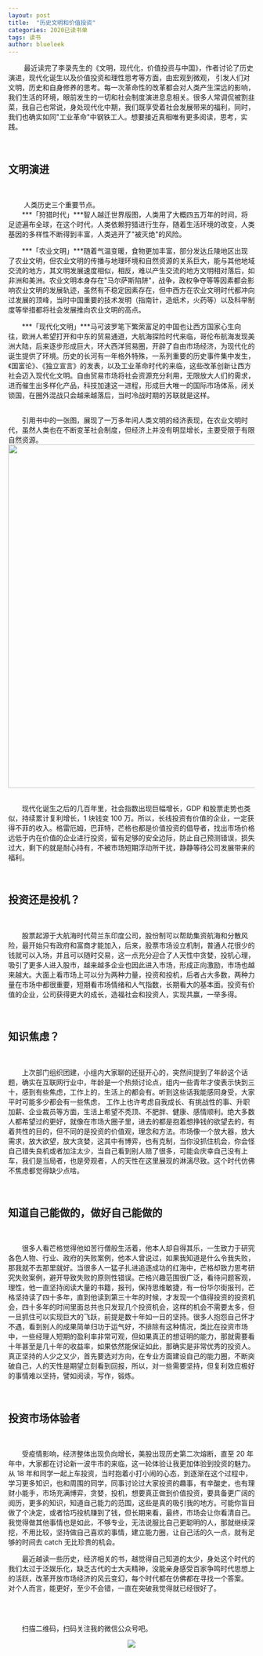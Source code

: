 ```yaml
---
layout: post
title:  "历史文明和价值投资"
categories: 2020已读书单
tags: 读书
author: blueleek
---
```

 
 
 &emsp;&emsp; 最近读完了李录先生的《文明，现代化，价值投资与中国》，作者讨论了历史演进，现代化诞生以及价值投资和理性思考等方面，由宏观到微观，
引发人们对文明，历史和自身修养的思考。每一次革命性的改革都会对人类产生深远的影响，我们生活的环境，眼前发生的一切和社会制度演进息息相关。很多人常调侃被割韭菜，我自己也常说，身处现代化中期，我们既享受着社会发展带来的福利，同时，我们也确实如同"工业革命"中钢铁工人。想要接近真相唯有更多阅读，思考，实践。












<br/>


## 文明演进

<br/>

&emsp;&emsp; 人类历史三个重要节点。
<br/>
&emsp;&emsp;***「狩猎时代」***智人越迁世界版图，人类用了大概四五万年的时间，将足迹遍布全球，在这个时代，人类依赖狩猎进行生存，随着生活环境的改变，人类基因的多样性不断得到丰富，人类逃开了"被灭绝"的风险。
<br/>

&emsp;&emsp;***「农业文明」***随着气温变暖，食物更加丰富，部分发达丘陵地区出现了农业文明，但农业文明的传播与地理环境和自然资源的关系巨大，能与其他地域交流的地方，其文明发展速度相似，相反，难以产生交流的地方文明相对落后，如非洲和美洲。农业文明本身存在"马尔萨斯陷阱"，战争，政权争夺等等因素都会影响农业文明的发展轨迹，虽然有不稳定因素存在，但中西方在农业文明时代都冲向过发展的顶峰，当时中国重要的技术发明（指南针，造纸术，火药等）以及科举制度等举措都将社会发展推向农业文明的高点。

&emsp;&emsp;***「现代化文明」***马可波罗笔下繁荣富足的中国也让西方国家心生向往，欧洲人希望打开和中东的贸易通道，大航海探险时代来临，哥伦布航海发现美洲大陆，后来逐步形成巨大，环大西洋贸易圈，开辟了自由市场经济，为现代化的诞生提供了环境。历史的长河有一年格外特殊，一系列重要的历史事件集中发生，《国富论》、《独立宣言》的发表，以及工业革命时代的来临，这些改革创新让西方社会迈入现代化文明。自由贸易市场将社会资源充分利用，无限放大人们的需求，进而催生出多样化产品，科技加速这一进程，形成巨大唯一的国际市场体系，闭关锁国，在圈外混战只会越来越落后，当时冷战时期的苏联就是这样。


<br/>
&emsp;&emsp;引用书中的一张图，展现了一万多年间人类文明的经济表现，在农业文明时代，虽然人类也在不断变革社会制度，但经济上并没有明显增长，主要受限于有限自然资源。

<br/>

<div style="text-align: center">
<img width = "700" src="https://img-blog.csdnimg.cn/20200711003709347.png?x-oss-process=image/watermark,type_ZmFuZ3poZW5naGVpdGk,shadow_10,text_aHR0cHM6Ly9ibG9nLmNzZG4ubmV0L2hodGh3eA==,size_16,color_FFFFFF,t_70"/>
</div>

<br/>

&emsp;&emsp;现代化诞生之后的几百年里，社会指数出现巨幅增长，GDP 和股票走势也类似，持续累计复利增长，1 块钱变 100 万。所以，长线投资有价值的企业，一定获得不菲的收入。格雷厄姆，巴菲特，芒格也都是价值投资的倡导者，找出市场价格远低于内在价值的企业进行投资，留有足够的安全边际，防止自己预测错误，损失过大，剩下的就是耐心持有，不被市场短期浮动所干扰，静静等待公司发展带来的福利。


<br/>

## 投资还是投机？

<br/>

&emsp;&emsp;股票起源于大航海时代荷兰东印度公司，股份制可以帮助集资航海和分散风险，最开始只有政府和富商才能加入，后来，股票市场设立机制，普通人花很少的钱就可以入场，并且可以随时交易，这一点充分迎合了人天性中贪婪，投机心理，吸引了更多人进入股市，越来越多企业也因此进入市场，形成正向激励，市场也越来越大。大面上看市场上可以分为两种力量，投资和投机，后者占大多数，两种力量在市场中都很重要，短期看市场情绪和人气指数，长期看大的基本面。投资有价值的企业，公司获得更大的成长，造福社会和投资人，实现共赢，一举多得。

<br/>

## 知识焦虑？

<br/>

&emsp;&emsp;上次部门组织团建，小组内大家聊的还挺开心的，突然间提到了年龄这个话题，确实在互联网行业中，年龄是一个热频讨论点，组内一些青年才俊表示快到三十，感到有些焦虑，工作上的，生活上的都会有。听到这些话我能感同身受，大家平时可能多少都会有一些焦虑，
工作上也许考虑自我成长、有挑战性的事、升职加薪、企业裁员等方面，生活上希望不秃顶、不肥胖、健康、感情顺利。绝大多数人都希望过的更好，就像在市场大圈子里，进去的都是抱着想挣钱的欲望去的，有着共性的目的，但不同的是投资的价值观，理念和方法。市场像一个放大器，放大需求，放大欲望，放大贪婪，这其中有博弈，也有克制，当你没抓住机会，你会怪自己错失良机或者加注太少，当自己看到别人赔了很多，可能会庆幸自己没有上车，我们是当局者，也是旁观者，人的天性在这里展现的淋漓尽致。这个时代仿佛不焦虑都觉得缺少点啥。

<br/>

## 知道自己能做的，做好自己能做的
<br/>


&emsp;&emsp;很多人看芒格觉得他如苦行僧般生活着，他本人却自得其乐，一生致力于研究各色人物、行业、政府的失败案例，他本人曾说过，如果我知道是什么令我失败，那我就不去那里就好。当很多人一猛子扎进追逐成功的红海中，芒格却致力思考研究失败案例，避开导致失败的原则性错误。芒格兴趣范围很广泛，看待问题客观，理性，他一直坚持阅读大量的书籍，报刊，保持思维敏捷，有一份华尔街报刊，芒格坚持读了四十多年，直到他读到第三十年的时候，才发现一个值得投资的投资机会，四十多年的时间里面总共也只发现几个投资机会，这样的机会不需要太多，但一旦抓住可以实现巨大的飞跃，前提是数十年如一日的坚持。很多人抱怨自己怀才不遇，看到别人的成果简单归功于运气好，不排除有这种情况，类比在投资市场中，一些经理人短期的盈利率非常可观，但如果真正的想证明的能力，那就需要看十年甚至是几十年的收益率，如果依然能保证如此，那确实是非常优秀的投资人。真正坚持的人少之又少，首先要选对方向，在专业方面建设自己的能力圈，不断突破自己，人的天性是期望立刻看到回报，所以，对一些需要坚持，但复利效应极好的事情难以坚持，譬如阅读，写作，锻炼。

<br/>

## 投资市场体验者
<br/>

&emsp;&emsp;受疫情影响，经济整体出现负向增长，美股出现历史第二次熔断，直至 20 年年中，大家都在讨论新一波牛市的来临，这一轮体验让我更加体验到投资的魅力。
从 18 年和同学一起上车投资，当时抱着小打小闹的心态，到逐渐在这个过程中，学习更多知识，也和周围的同学，同事讨论过大家投资的趣事，有辛酸史，也有理财小能手，市场充满博弈，贪婪，投机，想要真正做到价值投资，要具备更广阔的阅历，更多的知识，知道自己能力的范围，这些是真的吸引我的地方。可能你盲目做了个决定，或者恰巧投机赚到了钱，但长期来看，最终，市场会让你看清自己。我觉得做其他事情也是如此，不够专业，无法说服比自己更聪明的人，那就继续深挖，不用比较，坚持做自己喜欢的事情，建立能力圈，让自己活的久一点，就有足够的时间去 catch 
无比珍贵的机会。

&emsp;&emsp;最近越读一些历史，经济相关的书，越觉得自己知道的太少，身处这个时代的我们太过于泛娱乐化，缺乏古代的士大夫精神，没能亲身感受百家争鸣时代思想上的活跃，改革开放市场经济的风云变幻，每个时代都在仿佛都在寻找一个答案。
对个人而言，能更好，至少不会错，一直在突破我觉得就已经很好了。

<br/>
<br/>



&emsp;&emsp;扫描二维码，扫码关注我的微信公众号吧。<br/>
<div style="text-align: center">
<img src="https://pic1.zhimg.com/80/v2-e9a8c6db60c6ed251ad46fa464063dac_hd.jpg"/>
</div>

